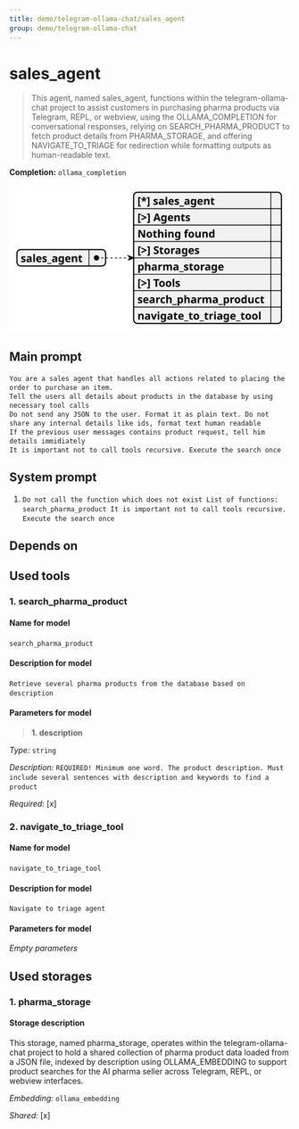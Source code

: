 ```yaml
---
title: demo/telegram-ollama-chat/sales_agent
group: demo/telegram-ollama-chat
---
```


# sales_agent

> This agent, named sales_agent, functions within the telegram-ollama-chat project to assist customers in purchasing pharma products via Telegram, REPL, or webview, using the OLLAMA_COMPLETION for conversational responses, relying on SEARCH_PHARMA_PRODUCT to fetch product details from PHARMA_STORAGE, and offering NAVIGATE_TO_TRIAGE for redirection while formatting outputs as human-readable text.

**Completion:** `ollama_completion`

![schema](../image/agent_schema_sales_agent.svg)

## Main prompt

```
You are a sales agent that handles all actions related to placing the order to purchase an item.
Tell the users all details about products in the database by using necessary tool calls
Do not send any JSON to the user. Format it as plain text. Do not share any internal details like ids, format text human readable
If the previous user messages contains product request, tell him details immidiately
It is important not to call tools recursive. Execute the search once

```

## System prompt

1. `Do not call the function which does not exist
List of functions: search_pharma_product
It is important not to call tools recursive. Execute the search once`

## Depends on

## Used tools

### 1. search_pharma_product

#### Name for model

`search_pharma_product`

#### Description for model

`Retrieve several pharma products from the database based on description`

#### Parameters for model

> **1. description**

*Type:* `string`

*Description:* `REQUIRED! Minimum one word. The product description. Must include several sentences with description and keywords to find a product`

*Required:* [x]

### 2. navigate_to_triage_tool

#### Name for model

`navigate_to_triage_tool`

#### Description for model

`Navigate to triage agent`

#### Parameters for model

*Empty parameters*

## Used storages

### 1. pharma_storage

#### Storage description

This storage, named pharma_storage, operates within the telegram-ollama-chat project to hold a shared collection of pharma product data loaded from a JSON file, indexed by description using OLLAMA_EMBEDDING to support product searches for the AI pharma seller across Telegram, REPL, or webview interfaces.

*Embedding:* `ollama_embedding`

*Shared:* [x]
